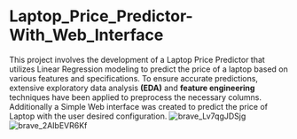 # Laptop_Price_Predictor-With_Web_Interface
This project involves the development of a  Laptop Price Predictor that utilizes Linear Regression modeling to predict the price of a laptop based on various features and specifications. To ensure accurate predictions, extensive exploratory data analysis <b>(EDA)</b> and <b>feature engineering</b> techniques have been applied to preprocess the necessary columns. Additionally a Simple Web interface was created to predict the price of Laptop with the user desired configuration.
![brave_Lv7qgJDSjg](https://user-images.githubusercontent.com/94290915/230845369-8f81d593-5e16-436c-b48c-f26ed153bc37.png)
![brave_2AIbEVR6Kf](https://user-images.githubusercontent.com/94290915/230845380-2a2fe42b-9722-4c30-b660-ff97eeb2e99e.png)

